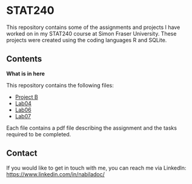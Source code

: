 # STAT240
This repository contains some of the assignments and projects I have worked on in my STAT240 course at Simon Fraser University. These projects were created using the coding languages R and SQLite.

## Contents
**What is in here**

This repository contains the following files:
- [Project B](https://github.com/ndoctor4/STAT240/tree/master/Project%20B)
- [Lab04](https://github.com/ndoctor4/STAT240/tree/master/lab04)
- [Lab06](https://github.com/ndoctor4/STAT240/tree/master/lab06)
- [Lab07](https://github.com/ndoctor4/STAT240/tree/master/lab07)

Each file contains a pdf file describing the assignment and the tasks required to be completed.

## Contact
If you would like to get in touch with me, you can reach me via LinkedIn: https://www.linkedin.com/in/nabiladoc/
